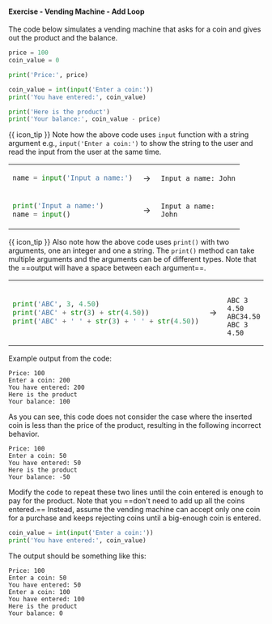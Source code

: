 #### Exercise - Vending Machine - Add Loop

The code below simulates a vending machine that asks for a coin and gives out the product and the balance.
```python
price = 100
coin_value = 0

print('Price:', price)

coin_value = int(input('Enter a coin:'))
print('You have entered:', coin_value)

print('Here is the product')
print('Your balance:', coin_value - price)
```
{{ icon_tip }} Note how the above code uses `input` function with a string argument e.g., `input('Enter a coin:')` to show the string to the user and read the input from the user at the same time.

<table>
<tbody>
<tr>
  <td>

```python
name = input('Input a name:')
```
  </td>
  <td>&nbsp;→&nbsp;</td>
  <td>

```
Input a name: John
```
  </td>
</tr>
<tr>
  <td>

```python
print('Input a name:')
name = input()
```
  </td>
  <td>&nbsp;→&nbsp;</td>
  <td>

```
Input a name:
John
```
  </td>
</tr>
</tbody>
</table>

{{ icon_tip }} Also note how the above code uses `print()` with two arguments, one an integer and one a string. The `print()` method can take multiple arguments and the arguments can be of different types. Note that the ==output will have a space between each argument==.

<table>
<tbody>
<tr>
  <td>

```python
print('ABC', 3, 4.50)
print('ABC' + str(3) + str(4.50))
print('ABC' + ' ' + str(3) + ' ' + str(4.50))
```
  </td>
  <td>&nbsp;→&nbsp;</td>
  <td>

```

ABC 3 4.50
ABC34.50
ABC 3 4.50
```
  </td>
</tr>
</tbody>
</table>

Example output from the code:
```
Price: 100
Enter a coin: 200
You have entered: 200
Here is the product
Your balance: 100
```

As you can see, this code does not consider the case where the inserted coin is less than the price of the product, resulting in the following incorrect behavior.

```
Price: 100
Enter a coin: 50
You have entered: 50
Here is the product
Your balance: -50
```

Modify the code to repeat these two lines until the coin entered is enough to pay for the product. Note that you ==don't need to add up all the coins entered.== Instead, assume the vending machine can accept only one coin for a purchase and keeps rejecting coins until a big-enough coin is entered.
```python
coin_value = int(input('Enter a coin:'))
print('You have entered:', coin_value)
```

The output should be something like this:
```
Price: 100
Enter a coin: 50
You have entered: 50
Enter a coin: 100
You have entered: 100
Here is the product
Your balance: 0
```

